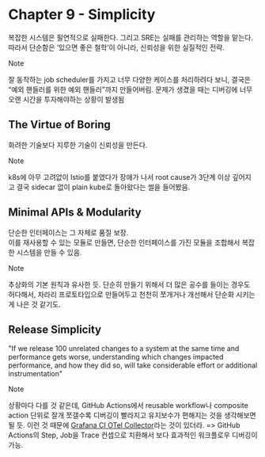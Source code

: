 # Chapter 9 - Simplicity

복잡한 시스템은 필연적으로 실패한다. 그리고 SRE는 실패를 관리하는 역할을 맡는다.
따라서 단순함은 ‘있으면 좋은 철학’이 아니라, 신뢰성을 위한 실질적인 전략.

> [!NOTE]
> 잘 동작하는 job scheduler를 가지고 너무 다양한 케이스를 처리하려다 보니, 결국은 “예외 핸들러를 위한 예외 핸들러”까지 만들어버림.
> 문제가 생겼을 때는 디버깅에 너무 오랜 시간을 투자해야하는 상황이 발생됨

## The Virtue of Boring

화려한 기술보다 지루한 기술이 신뢰성을 만든다.

> [!NOTE]
> k8s에 아무 고려없이 Istio를 붙였다가 장애가 나서 root cause가 3단계 이상 깊어지고 결국 sidecar 없이 plain kube로 돌아왔다는 썰을 들어봤음.

## Minimal APIs & Modularity

단순한 인터페이스는 그 자체로 품질 보장.  
이를 재사용할 수 있는 모듈로 만들면, 단순한 인터페이스를 가진 모듈을 조합해서 복잡한 시스템을 만들 수 있음.

> [!NOTE]
> 추상화의 기본 원칙과 유사한 듯.
> 단순히 만들기 위해서 더 많은 공수를 들이는 경우도 허다해서, 차라리 프로토타입으로 만들어두고 천천히 쪼개거나 개선해서 단순화 시키는게 나은 것 같기도.

## Release Simplicity

"If we release 100 unrelated changes to a system at the same time and performance gets worse, understanding which changes impacted performance, and how they did so, will take considerable effort or additional instrumentation"

> [!NOTE]
> 상황마다 다를 것 같은데, GitHub Actions에서 reusable workflow나 composite action 단위로 잘개 쪼갤수록 디버깅이 빨라지고 유지보수가 편해지는 것을 생각해보면 될 듯.
> 이런 것 때문에 [Grafana CI OTel Collector](https://github.com/grafana/grafana-ci-otel-collector)라는 것이 있더라.
> => GitHub Actions의 Step, Job을 Trace 컨셉으로 치환해서 보다 효과적인 워크플로우 디버깅이 가능.
